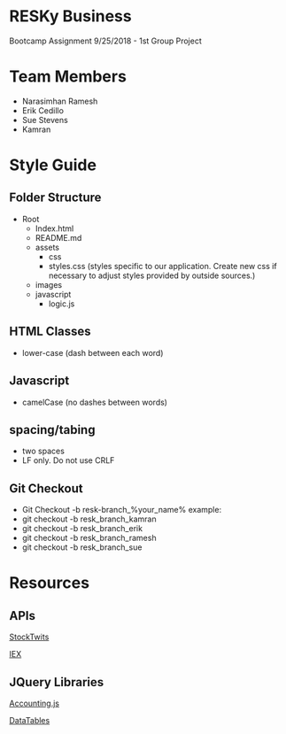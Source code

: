 # RESKy Business
Bootcamp Assignment 9/25/2018 - 1st Group Project

# Team Members
* Narasimhan Ramesh
* Erik Cedillo
* Sue Stevens
* Kamran

# Style Guide

## Folder Structure
* Root
  * Index.html
  * README.md
  * assets
    * css
    * styles.css (styles specific to our application.  Create new css if necessary to adjust styles provided by outside sources.)
  * images
  * javascript
    * logic.js

## HTML Classes
* lower-case (dash between each word)

## Javascript
* camelCase (no dashes between words)

## spacing/tabing
* two spaces
* LF only.  Do not use CRLF

## Git Checkout
* Git Checkout -b resk-branch_%your_name%
example:
* git checkout -b resk_branch_kamran
* git checkout -b resk_branch_erik
* git checkout -b resk_branch_ramesh
* git checkout -b resk_branch_sue

# Resources

## APIs
[StockTwits](https://api.stocktwits.com/api/2/oauth/authorize)

[IEX](https://iextrading.com/developer/docs/)

## JQuery Libraries
[Accounting.js](https://openexchangerates.github.io/accounting.js/)

[DataTables](https://datatables.net/)



